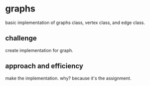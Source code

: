 # graphs

basic implementation of graphs class, vertex class, and edge class.

## challenge

create implementation for graph.

## approach and efficiency

make the implementation. why? because it's the assignment.
